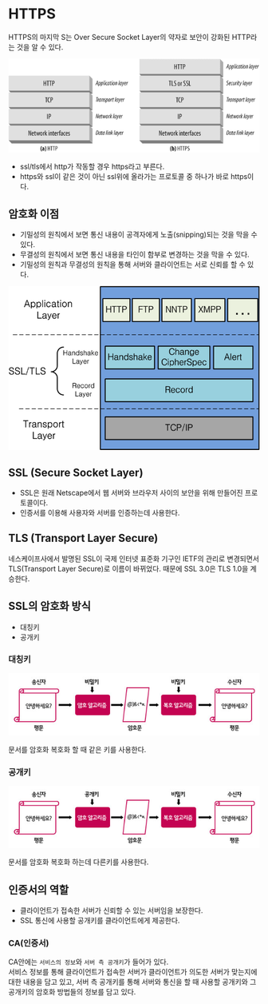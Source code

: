 # HTTPS

HTTPS의 마지막 S는 Over Secure Socket Layer의 약자로 보안이 강화된 HTTP라는 것을 알 수 있다.

![](images/ssl_tsl_layer.png)

- ssl/tls에서 http가 작동할 경우 https라고 부른다.
- https와 ssl이 같은 것이 아닌 ssl위에 올라가는 프로토콜 중 하나가 바로 https이다.  

## 암호화 이점
- 기밀성의 원칙에서 보면 통신 내용이 공격자에게 노출(snipping)되는 것을 막을 수 있다.
- 무결성의 원칙에서 보면 통신 내용을 타인이 함부로 변경하는 것을 막을 수 있다.
- 기밀성의 원칙과 무결성의 원칙을 통해 서버와 클라이언트는 서로 신뢰를 할 수 있다.

![](images/ssl_tls.png)

## SSL (Secure Socket Layer)
- SSL은 원래 Netscape에서 웹 서버와 브라우저 사이의 보안을 위해 만들어진 프로토콜이다. 
- 인증서를 이용해 사용자와 서버를 인증하는데 사용한다.

## TLS (Transport Layer Secure)
네스케이프사에서 발명된 SSL이 국제 인터넷 표준화 기구인 IETF의 관리로 변경되면서 TLS(Transport Layer Secure)로 이름이 바뀌었다. 때문에 SSL 3.0은 TLS 1.0을 계승한다.

## SSL의 암호화 방식
- 대칭키
- 공개키

### 대칭키
![](images/Symmetric_key.jpeg)

문서를 암호화 복호화 할 때 같은 키를 사용한다.

### 공개키

![](images/Public_key.jpeg)

문서를 암호화 복호화 하는데 다른키를 사용한다.

## 인증서의 역할

- 클라이언트가 접속한 서버가 신뢰할 수 있는 서버임을 보장한다.
- SSL 통신에 사용할 공개키를 클라이언트에게 제공한다.

### CA(인증서)

CA안에는 `서비스의 정보`와 `서버 측 공개키`가 들어가 있다.   
서비스 정보를 통해 클라이언트가 접속한 서버가 클라이언트가 의도한 서버가 맞는지에 대한 내용을 담고 있고, 서버 측 공개키를 통해 서버와 통신을 할 때 사용할 공개키와 그 공개키의 암호화 방법들의 정보를 담고 있다.

